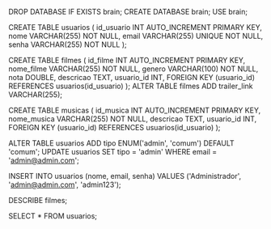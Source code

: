 DROP DATABASE IF EXISTS brain;
CREATE DATABASE brain;
USE brain;


CREATE TABLE usuarios (
  id_usuario INT AUTO_INCREMENT PRIMARY KEY,
  nome VARCHAR(255) NOT NULL,
  email VARCHAR(255) UNIQUE NOT NULL,
  senha VARCHAR(255) NOT NULL
);



CREATE TABLE filmes (
  id_filme INT AUTO_INCREMENT PRIMARY KEY,
  nome_filme VARCHAR(255) NOT NULL,
  genero VARCHAR(100) NOT NULL,
  nota DOUBLE,
  descricao TEXT,
  usuario_id INT,
  FOREIGN KEY (usuario_id) REFERENCES usuarios(id_usuario)
);
ALTER TABLE filmes ADD trailer_link VARCHAR(255);


CREATE TABLE musicas (
  id_musica INT AUTO_INCREMENT PRIMARY KEY,
  nome_musica VARCHAR(255) NOT NULL,
  descricao TEXT,
  usuario_id INT,
  FOREIGN KEY (usuario_id) REFERENCES usuarios(id_usuario)
);

ALTER TABLE usuarios ADD tipo ENUM('admin', 'comum') DEFAULT 'comum';
UPDATE usuarios SET tipo = 'admin' WHERE email = 'admin@admin.com';


INSERT INTO usuarios (nome, email, senha)
VALUES ('Administrador', 'admin@admin.com', 'admin123');

DESCRIBE filmes;

SELECT * FROM usuarios;
